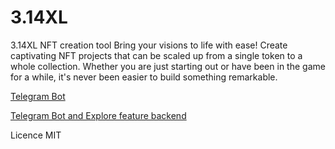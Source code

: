 # 3.14XL

3.14XL NFT creation tool
Bring your visions to life with ease! Create captivating NFT projects that can be scaled up from a single token to a whole collection. Whether you are just starting out or have been in the game for a while, it's never been easier to build something remarkable.

[Telegram Bot](https://t.me/pixelObertonbot)

[Telegram Bot and Explore feature backend](https://github.com/theoberton/3.14xl-backend)

Licence
MIT
